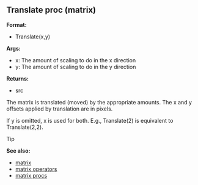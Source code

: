 ## Translate proc (matrix)

**Format:**
+   Translate(x,y)
<!-- -->
**Args:**
+   x: The amount of scaling to do in the x direction
+   y: The amount of scaling to do in the y direction
<!-- -->
**Returns:**
+   src


The matrix is translated (moved) by the appropriate amounts.
The x and y offsets applied by translation are in pixels. 

If y
is omitted, x is used for both. E.g., Translate(2) is equivalent to
Translate(2,2).

> [!TIP] 
> **See also:**
> +   [matrix](/ref/matrix.md) 
> +   [matrix operators](/ref/matrix/operators.md) 
> +   [matrix procs](/ref/matrix/proc.md) <!-- -->